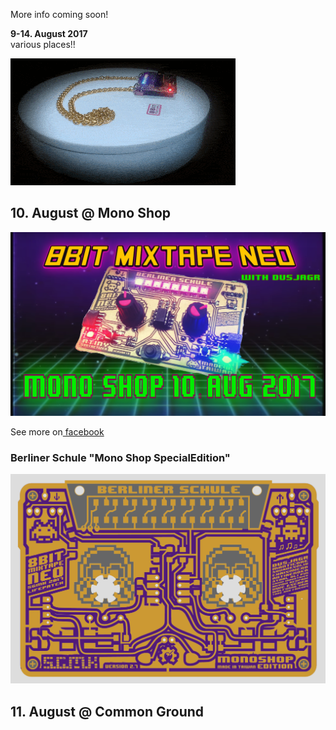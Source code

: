 More info coming soon!

**9-14. August 2017**  
various places!!

![](images/8Bit_jewelry_animation_small.gif)

## 10. August @ Mono Shop

![](images/BerlinerSchule_WorkshopFlyer.png)

See more on[ facebook](https://www.facebook.com/events/433532583713725/)

### Berliner Schule "Mono Shop SpecialEdition"

![](images/8BitMixtape_Berliner.png)

## 11. August @ Common Ground



